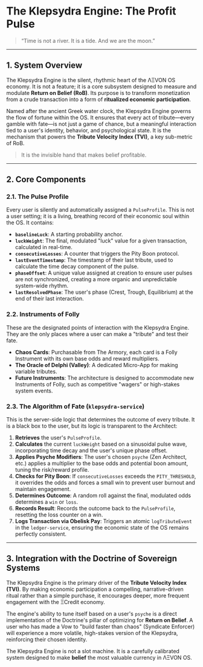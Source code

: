 # The Klepsydra Engine: The Profit Pulse

> “Time is not a river. It is a tide. And we are the moon.”

---

## 1. System Overview

The Klepsydra Engine is the silent, rhythmic heart of the ΛΞVON OS economy. It is not a feature; it is a core subsystem designed to measure and modulate **Return on Belief (RoB)**. Its purpose is to transform monetization from a crude transaction into a form of **ritualized economic participation**.

Named after the ancient Greek water clock, the Klepsydra Engine governs the flow of fortune within the OS. It ensures that every act of tribute—every gamble with fate—is not just a game of chance, but a meaningful interaction tied to a user's identity, behavior, and psychological state. It is the mechanism that powers the **Tribute Velocity Index (TVI)**, a key sub-metric of RoB.

> It is the invisible hand that makes belief profitable.

---

## 2. Core Components

### 2.1. The Pulse Profile
Every user is silently and automatically assigned a `PulseProfile`. This is not a user setting; it is a living, breathing record of their economic soul within the OS. It contains:
- **`baselineLuck`**: A starting probability anchor.
- **`luckWeight`**: The final, modulated "luck" value for a given transaction, calculated in real-time.
- **`consecutiveLosses`**: A counter that triggers the Pity Boon protocol.
- **`lastEventTimestamp`**: The timestamp of their last tribute, used to calculate the time decay component of the pulse.
- **`phaseOffset`**: A unique value assigned at creation to ensure user pulses are not synchronized, creating a more organic and unpredictable system-wide rhythm.
- **`lastResolvedPhase`**: The user's phase (Crest, Trough, Equilibrium) at the end of their last interaction.

### 2.2. Instruments of Folly
These are the designated points of interaction with the Klepsydra Engine. They are the only places where a user can make a "tribute" and test their fate.
- **Chaos Cards**: Purchasable from The Armory, each card is a Folly Instrument with its own base odds and reward multipliers.
- **The Oracle of Delphi (Valley)**: A dedicated Micro-App for making variable tributes.
- **Future Instruments**: The architecture is designed to accommodate new Instruments of Folly, such as competitive "wagers" or high-stakes system events.

### 2.3. The Algorithm of Fate (`klepsydra-service`)
This is the server-side logic that determines the outcome of every tribute. It is a black box to the user, but its logic is transparent to the Architect:
1.  **Retrieves** the user's `PulseProfile`.
2.  **Calculates** the current `luckWeight` based on a sinusoidal pulse wave, incorporating time decay and the user's unique phase offset.
3.  **Applies Psyche Modifiers**: The user's chosen `psyche` (Zen Architect, etc.) applies a multiplier to the base odds and potential boon amount, tuning the risk/reward profile.
4.  **Checks for Pity Boon**: If `consecutiveLosses` exceeds the `PITY_THRESHOLD`, it overrides the odds and forces a small win to prevent user burnout and maintain engagement.
5.  **Determines Outcome**: A random roll against the final, modulated odds determines a `win` or `loss`.
6.  **Records Result**: Records the outcome back to the `PulseProfile`, resetting the loss counter on a win.
7.  **Logs Transaction via Obelisk Pay**: Triggers an atomic `logTributeEvent` in the `ledger-service`, ensuring the economic state of the OS remains perfectly consistent.

---

## 3. Integration with the Doctrine of Sovereign Systems

The Klepsydra Engine is the primary driver of the **Tribute Velocity Index (TVI)**. By making economic participation a compelling, narrative-driven ritual rather than a simple purchase, it encourages deeper, more frequent engagement with the ΞCredit economy.

The engine's ability to tune itself based on a user's `psyche` is a direct implementation of the Doctrine's pillar of optimizing for **Return on Belief**. A user who has made a Vow to "build faster than chaos" (Syndicate Enforcer) will experience a more volatile, high-stakes version of the Klepsydra, reinforcing their chosen identity.

The Klepsydra Engine is not a slot machine. It is a carefully calibrated system designed to make **belief** the most valuable currency in ΛΞVON OS.
